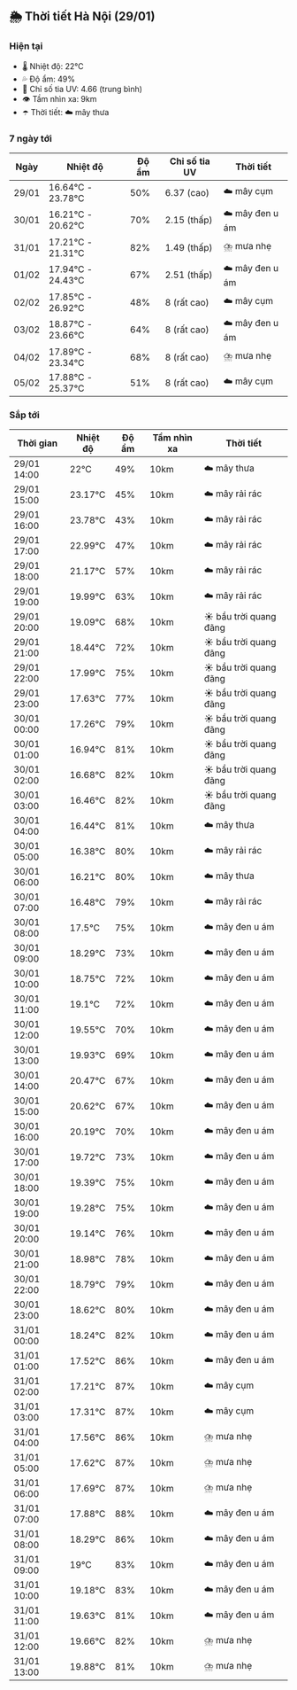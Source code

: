 ## 🌦️ Thời tiết Hà Nội (29/01)

### Hiện tại

- 🌡️ Nhiệt độ: 22℃
- 💦 Độ ẩm: 49%
- 🌟 Chỉ số tia UV: 4.66 (trung bình)
- 👁️ Tầm nhìn xa: 9km
- ☂️ Thời tiết: ☁️ mây thưa

### 7 ngày tới

| Ngày | Nhiệt độ | Độ ẩm | Chỉ số tia UV | Thời tiết |
| --- | --- | --- | --- | --- |
| 29/01 | 16.64℃ - 23.78℃ | 50% | 6.37 (cao) | ☁️ mây cụm |
| 30/01 | 16.21℃ - 20.62℃ | 70% | 2.15 (thấp) | ☁️ mây đen u ám |
| 31/01 | 17.21℃ - 21.31℃ | 82% | 1.49 (thấp) | ⛈️ mưa nhẹ |
| 01/02 | 17.94℃ - 24.43℃ | 67% | 2.51 (thấp) | ☁️ mây đen u ám |
| 02/02 | 17.85℃ - 26.92℃ | 48% | 8 (rất cao) | ☁️ mây cụm |
| 03/02 | 18.87℃ - 23.66℃ | 64% | 8 (rất cao) | ☁️ mây đen u ám |
| 04/02 | 17.89℃ - 23.34℃ | 68% | 8 (rất cao) | ⛈️ mưa nhẹ |
| 05/02 | 17.88℃ - 25.37℃ | 51% | 8 (rất cao) | ☁️ mây cụm |

### Sắp tới

| Thời gian | Nhiệt độ | Độ ẩm | Tầm nhìn xa | Thời tiết |
| --- | --- | --- | --- | --- |
| 29/01 14:00 | 22℃ | 49% | 10km | ☁️ mây thưa |
| 29/01 15:00 | 23.17℃ | 45% | 10km | ☁️ mây rải rác |
| 29/01 16:00 | 23.78℃ | 43% | 10km | ☁️ mây rải rác |
| 29/01 17:00 | 22.99℃ | 47% | 10km | ☁️ mây rải rác |
| 29/01 18:00 | 21.17℃ | 57% | 10km | ☁️ mây rải rác |
| 29/01 19:00 | 19.99℃ | 63% | 10km | ☁️ mây rải rác |
| 29/01 20:00 | 19.09℃ | 68% | 10km | ☀️ bầu trời quang đãng |
| 29/01 21:00 | 18.44℃ | 72% | 10km | ☀️ bầu trời quang đãng |
| 29/01 22:00 | 17.99℃ | 75% | 10km | ☀️ bầu trời quang đãng |
| 29/01 23:00 | 17.63℃ | 77% | 10km | ☀️ bầu trời quang đãng |
| 30/01 00:00 | 17.26℃ | 79% | 10km | ☀️ bầu trời quang đãng |
| 30/01 01:00 | 16.94℃ | 81% | 10km | ☀️ bầu trời quang đãng |
| 30/01 02:00 | 16.68℃ | 82% | 10km | ☀️ bầu trời quang đãng |
| 30/01 03:00 | 16.46℃ | 82% | 10km | ☀️ bầu trời quang đãng |
| 30/01 04:00 | 16.44℃ | 81% | 10km | ☁️ mây thưa |
| 30/01 05:00 | 16.38℃ | 80% | 10km | ☁️ mây rải rác |
| 30/01 06:00 | 16.21℃ | 80% | 10km | ☁️ mây thưa |
| 30/01 07:00 | 16.48℃ | 79% | 10km | ☁️ mây rải rác |
| 30/01 08:00 | 17.5℃ | 75% | 10km | ☁️ mây đen u ám |
| 30/01 09:00 | 18.29℃ | 73% | 10km | ☁️ mây đen u ám |
| 30/01 10:00 | 18.75℃ | 72% | 10km | ☁️ mây đen u ám |
| 30/01 11:00 | 19.1℃ | 72% | 10km | ☁️ mây đen u ám |
| 30/01 12:00 | 19.55℃ | 70% | 10km | ☁️ mây đen u ám |
| 30/01 13:00 | 19.93℃ | 69% | 10km | ☁️ mây đen u ám |
| 30/01 14:00 | 20.47℃ | 67% | 10km | ☁️ mây đen u ám |
| 30/01 15:00 | 20.62℃ | 67% | 10km | ☁️ mây đen u ám |
| 30/01 16:00 | 20.19℃ | 70% | 10km | ☁️ mây đen u ám |
| 30/01 17:00 | 19.72℃ | 73% | 10km | ☁️ mây đen u ám |
| 30/01 18:00 | 19.39℃ | 75% | 10km | ☁️ mây đen u ám |
| 30/01 19:00 | 19.28℃ | 75% | 10km | ☁️ mây đen u ám |
| 30/01 20:00 | 19.14℃ | 76% | 10km | ☁️ mây đen u ám |
| 30/01 21:00 | 18.98℃ | 78% | 10km | ☁️ mây đen u ám |
| 30/01 22:00 | 18.79℃ | 79% | 10km | ☁️ mây đen u ám |
| 30/01 23:00 | 18.62℃ | 80% | 10km | ☁️ mây đen u ám |
| 31/01 00:00 | 18.24℃ | 82% | 10km | ☁️ mây đen u ám |
| 31/01 01:00 | 17.52℃ | 86% | 10km | ☁️ mây đen u ám |
| 31/01 02:00 | 17.21℃ | 87% | 10km | ☁️ mây cụm |
| 31/01 03:00 | 17.31℃ | 87% | 10km | ☁️ mây cụm |
| 31/01 04:00 | 17.56℃ | 86% | 10km | ⛈️ mưa nhẹ |
| 31/01 05:00 | 17.62℃ | 87% | 10km | ⛈️ mưa nhẹ |
| 31/01 06:00 | 17.69℃ | 87% | 10km | ⛈️ mưa nhẹ |
| 31/01 07:00 | 17.88℃ | 88% | 10km | ☁️ mây đen u ám |
| 31/01 08:00 | 18.29℃ | 86% | 10km | ☁️ mây đen u ám |
| 31/01 09:00 | 19℃ | 83% | 10km | ☁️ mây đen u ám |
| 31/01 10:00 | 19.18℃ | 83% | 10km | ☁️ mây đen u ám |
| 31/01 11:00 | 19.63℃ | 81% | 10km | ☁️ mây đen u ám |
| 31/01 12:00 | 19.66℃ | 82% | 10km | ⛈️ mưa nhẹ |
| 31/01 13:00 | 19.88℃ | 81% | 10km | ⛈️ mưa nhẹ |
